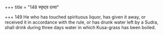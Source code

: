 +++
title = "148 स्पृष्ट्व दत्त्वा"

+++
149	He who has touched spirituous liquor, has given it away, or received it in accordance with the rule, or has drunk water left by a Sudra, shall drink during three days water in which Kusa-grass has been boiled.